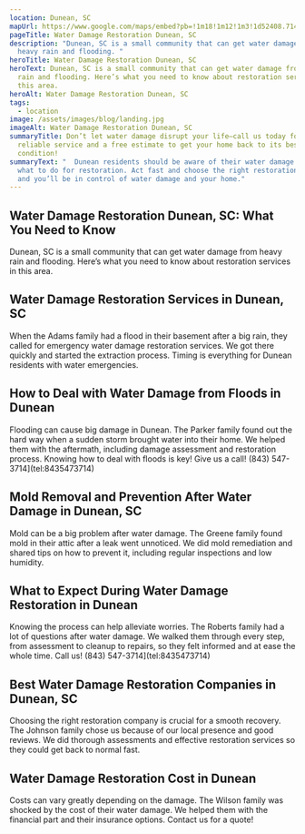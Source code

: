 ```yaml
---
location: Dunean, SC
mapUrl: https://www.google.com/maps/embed?pb=!1m18!1m12!1m3!1d52408.7144680941!2d-82.46354350148904!3d34.81739607289209!2m3!1f0!2f0!3f0!3m2!1i1024!2i768!4f13.1!3m3!1m2!1s0x8858306671f3dfbd%3A0x5c8d3d0a04b316d3!2sDunean%2C%20SC%2C%20USA!5e0!3m2!1sen!2sph!4v1728667868855!5m2!1sen!2sph
pageTitle: Water Damage Restoration Dunean, SC
description: "Dunean, SC is a small community that can get water damage from
  heavy rain and flooding. "
heroTitle: Water Damage Restoration Dunean, SC
heroText: Dunean, SC is a small community that can get water damage from heavy
  rain and flooding. Here’s what you need to know about restoration services in
  this area.
heroAlt: Water Damage Restoration Dunean, SC
tags:
  - location
image: /assets/images/blog/landing.jpg
imageAlt: Water Damage Restoration Dunean, SC
summaryTitle: Don’t let water damage disrupt your life—call us today for fast,
  reliable service and a free estimate to get your home back to its best
  condition!
summaryText: "  Dunean residents should be aware of their water damage risks and
  what to do for restoration. Act fast and choose the right restoration company
  and you’ll be in control of water damage and your home."
---
```

## Water Damage Restoration Dunean, SC: What You Need to Know

Dunean, SC is a small community that can get water damage from heavy rain and flooding. Here’s what you need to know about restoration services in this area.

## Water Damage Restoration Services in Dunean, SC

When the Adams family had a flood in their basement after a big rain, they called for emergency water damage restoration services. We got there quickly and started the extraction process. Timing is everything for Dunean residents with water emergencies.

## How to Deal with Water Damage from Floods in Dunean

Flooding can cause big damage in Dunean. The Parker family found out the hard way when a sudden storm brought water into their home. We helped them with the aftermath, including damage assessment and restoration process. Knowing how to deal with floods is key! Give us a call! (843) 547-3714](tel:8435473714)


## Mold Removal and Prevention After Water Damage in Dunean, SC

Mold can be a big problem after water damage. The Greene family found mold in their attic after a leak went unnoticed. We did mold remediation and shared tips on how to prevent it, including regular inspections and low humidity.

## What to Expect During Water Damage Restoration in Dunean

Knowing the process can help alleviate worries. The Roberts family had a lot of questions after water damage. We walked them through every step, from assessment to cleanup to repairs, so they felt informed and at ease the whole time. Call us! (843) 547-3714](tel:8435473714)

## Best Water Damage Restoration Companies in Dunean, SC

Choosing the right restoration company is crucial for a smooth recovery. The Johnson family chose us because of our local presence and good reviews. We did thorough assessments and effective restoration services so they could get back to normal fast.

## Water Damage Restoration Cost in Dunean

Costs can vary greatly depending on the damage. The Wilson family was shocked by the cost of their water damage. We helped them with the financial part and their insurance options. Contact us for a quote!
